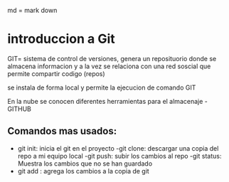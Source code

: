 md = mark down

# introduccion a Git

GIT= sistema de control de versiones, genera un reposituorio donde se almacena informacion y a la vez se relaciona con una red soscial que permite compartir codigo (repos)

se instala de forma local y permite la ejecucion de comando GIT

En la nube se conocen diferentes herramientas para el almacenaje - GITHUB

## Comandos mas usados:

- git init: inicia el git en el proyecto
-git clone: descargar una copia del repo a mi equipo local
-git push: subir los cambios al repo
-git status: Muestra los cambios que no se han guardado
- git add : agrega los cambios a la copia de git

